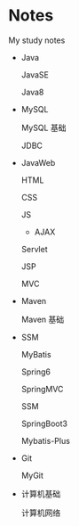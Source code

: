 # Notes
My study notes

- Java
  
  JavaSE
  
  Java8
  
- MySQL
  
  MySQL 基础
  
  JDBC
  
- JavaWeb
  
  HTML
  
  CSS
  
  JS
  - AJAX
  
  Servlet
  
  JSP
  
  MVC
  
- Maven
  
  Maven 基础
  
- SSM
  
  MyBatis
  
  Spring6
  
  SpringMVC
  
  SSM
  
  SpringBoot3
  
  Mybatis-Plus
  
- Git
  
  MyGit

- 计算机基础

  计算机网络
